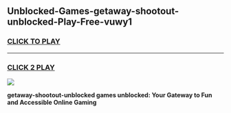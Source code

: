 
## Unblocked-Games-getaway-shootout-unblocked-Play-Free-vuwy1
<h3>
<a href="https://premium76.site?title=getaway-shootout-unblocked&ref=17A">CLICK TO PLAY</a></h3>
<hr>

<h3>
<a href="https://premium76.site?title=getaway-shootout-unblocked&ref=17A">CLICK 2 PLAY</a>
  
</h3>

<a href="https://premium76.site?title=getaway-shootout-unblocked&ref=17A"><img src="https://clearcache.store/games.png"></a>


**getaway-shootout-unblocked games unblocked: Your Gateway to Fun and Accessible Online Gaming**

